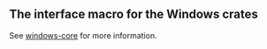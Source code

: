 ## The interface macro for the Windows crates

See [windows-core](https://crates.io/crates/windows-core) for more information.
